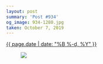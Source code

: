 ```yaml
---
layout: post
summary: 'Post #934'
og_image: 934-1280.jpg
taken: October 7, 2019
---
```


<div class="post">
 <time>
  <a href="/934">
   {{ page.date | date: "%B %-d, %Y" }}
  </a>
 </time>
 <a href="/934">
  <figure data-taken="10/7/2019">
   <img sizes="(min-width: 700px) 50vw, calc(100vw - 2rem)" src="{{ site.assets_url }}/934-640.jpg" srcset="{{ site.assets_url }}/934-320.jpg 320w, {{ site.assets_url }}/934-640.jpg 640w, {{ site.assets_url }}/934-960.jpg 960w, {{ site.assets_url }}/934-1280.jpg 1280w"/>
  </figure>
 </a>
</div>
